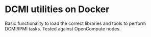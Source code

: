 DCMI utilities on Docker
=====

Basic functionality to load the correct libraries and tools to perform
DCMI/IPMI tasks. Tested against OpenCompute nodes.
